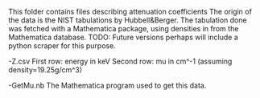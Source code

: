 This folder contains files describing attenuation coefficients
The origin of the data is the NIST tabulations by Hubbell&Berger.
The tabulation done was fetched with a Mathematica package, using densities in from the Mathematica database.
TODO: Future versions perhaps will include a python scraper for this purpose.

-Z.csv
	First row: energy in keV
	Second row: mu in cm^-1 (assuming density=19.25g/cm^3)

-GetMu.nb
	The Mathematica program used to get this data.
